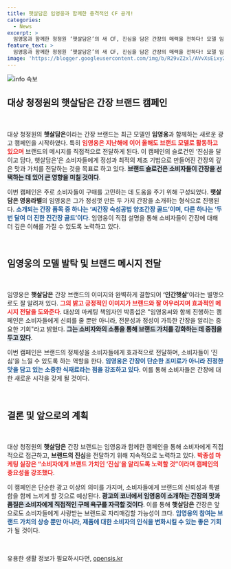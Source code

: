 ```yaml
---
title: 햇살담은 임영웅과 함께한 충격적인 CF 공개!
categories:
  - News
excerpt: >
  임영웅과 함께한 청정원 ‘햇살담은’의 새 CF, 진심을 담은 간장의 매력을 전하다! 모델 임영웅이 직접 소개하는 ‘영웅라벨’과 특제 양조간장의 비밀을 놓치지 마세요!
feature_text: >
  임영웅과 함께한 청정원 ‘햇살담은’의 새 CF, 진심을 담은 간장의 매력을 전하다! 모델 임영웅이 직접 소개하는 ‘영웅라벨’과 특제 양조간장의 비밀을 놓치지 마세요!
image: 'https://blogger.googleusercontent.com/img/b/R29vZ2xl/AVvXsEixyZcFfHzMRdzZMjFBmAUKJYCLCGyLL1o632UiGVXcaFdKo_bkvkuCioo0uUKlGfBVcT3P84aROyZIXSBEx3Aw5nCQ3pTgDom1WDC4m8eifvWiAmWEEVb4x6G_l8C0QH225ldMjyaFvpxGEBGNO37VmDTDMHGhJPq73UglMfDca1-0aw/s1600/blogspot.png'
---
```


<p><img src="https://blogger.googleusercontent.com/img/b/R29vZ2xl/AVvXsEixyZcFfHzMRdzZMjFBmAUKJYCLCGyLL1o632UiGVXcaFdKo_bkvkuCioo0uUKlGfBVcT3P84aROyZIXSBEx3Aw5nCQ3pTgDom1WDC4m8eifvWiAmWEEVb4x6G_l8C0QH225ldMjyaFvpxGEBGNO37VmDTDMHGhJPq73UglMfDca1-0aw/s1600/blogspot.png" alt="info 속보" /></p>

<h2 data-ke-size="size26">대상 청정원의 햇살담은 간장 브랜드 캠페인</h2>

<p data-ke-size="size16">&nbsp;</p>

<p data-ke-size="size16">대상 청정원의 <b>햇살담은</b>이라는 간장 브랜드는 최근 모델인 <b>임영웅</b>과 함께하는 새로운 광고 캠페인을 시작하였다. 특히 <b><span style="color: #ee2323;">임영웅은 지난해에 이어 올해도 브랜드 모델로 활동하고 있으며</span></b> 브랜드의 메시지를 직접적으로 전달하게 된다. 이 캠페인의 슬로건인 ‘진심을 달이고 담다, 햇살담은’은 소비자들에게 정성과 최적의 제조 기법으로 만들어진 간장의 깊은 맛과 가치를 전달하는 것을 목표로 하고 있다. <b><span style="background-color: #21538527;">브랜드 슬로건은 소비자들이 간장을 선택하는 데 있어 큰 영향을 미칠 것이다</span></b>.</p>

<p data-ke-size="size16">이번 캠페인은 주로 소비자들이 구매를 고민하는 데 도움을 주기 위해 구성되었다. <b>햇살담은 영웅라벨</b>의 임영웅은 그가 정성껏 만든 두 가지 간장을 소개하는 형식으로 진행된다. <b><span style="color: #1a5490;">소개되는 간장 품목 중 하나는 ‘씨간장 숙성공법 양조간장 골드’이며, 다른 하나는 ‘두 번 달여 더 진한 진간장 골드’이다</span></b>. 임영웅이 직접 설명을 통해 소비자들이 간장에 대해 더 깊은 이해를 가질 수 있도록 노력하고 있다.</p>

<p data-ke-size="size16">&nbsp;</p>

<h2 data-ke-size="size26">임영웅의 모델 발탁 및 브랜드 메시지 전달</h2>

<p data-ke-size="size16">&nbsp;</p>

<p data-ke-size="size16">임영웅은 <b>햇살담은</b> 간장 브랜드의 이미지와 완벽하게 결합되어 <b>‘인간햇살’</b>이라는 별명으로도 잘 알려져 있다. <b><span style="color: #ee2323;">그의 밝고 긍정적인 이미지가 브랜드와 잘 어우러지며 효과적인 메시지 전달을 도와준다</span></b>. 대상의 마케팅 책임자인 박종섭은 "임영웅씨와 함께 진행하는 캠페인은 소비자들에게 신뢰를 줄 뿐만 아니라, 전문성과 정성이 가득한 간장을 알리는 중요한 기회"라고 밝혔다. <b><span style="background-color: #21538527;">그는 소비자와의 소통을 통해 브랜드 가치를 강화하는 데 중점을 두고 있다</span></b>.</p>

<p data-ke-size="size16">이번 캠페인은 브랜드의 정체성을 소비자들에게 효과적으로 전달하며, 소비자들이 ‘진심’을 느낄 수 있도록 하는 역할을 한다. <b><span style="color: #1a5490;">임영웅은 간장이 단순한 조미료가 아니라 진정한 맛을 담고 있는 소중한 식재료라는 점을 강조하고 있다</span></b>. 이를 통해 소비자들은 간장에 대한 새로운 시각을 갖게 될 것이다.</p>

<p data-ke-size="size16">&nbsp;</p>

<h2 data-ke-size="size26">결론 및 앞으로의 계획</h2>

<p data-ke-size="size16">&nbsp;</p>

<p data-ke-size="size16">대상 청정원의 <b>햇살담은</b> 간장 브랜드는 임영웅과 함께한 캠페인을 통해 소비자에게 직접적으로 접근하고, <b>브랜드의 진심</b>을 전달하기 위해 지속적으로 노력하고 있다. <b><span style="color: #ee2323;">박종섭 마케팅 실장은 “소비자에게 브랜드 가치인 ‘진심’을 알리도록 노력할 것”이라며 캠페인의 중요성을 강조했다</span></b>.</p>

<p data-ke-size="size16">이 캠페인은 단순한 광고 이상의 의미를 가지며, 소비자들에게 브랜드의 신뢰성과 특별함을 함께 느끼게 할 것으로 예상된다. <b><span style="background-color: #21538527;">광고의 코너에서 임영웅이 소개하는 간장의 맛과 품질은 소비자에게 직접적인 구매 욕구를 자극할 것이다</span></b>. 이를 통해 <b>햇살담은</b> 간장은 앞으로도 소비자들에게 사랑받는 브랜드로 자리매김할 가능성이 크다. <b><span style="color: #1a5490;">임영웅의 참여는 브랜드 가치의 상승 뿐만 아니라, 제품에 대한 소비자의 인식을 변화시킬 수 있는 좋은 기회</span></b>가 될 것이다.</p>

<p data-ke-size="size16">&nbsp;</p>
유용한 생활 정보가 필요하시다면, <a href="https://opensis.kr" rel="dofollow">opensis.kr</a>


